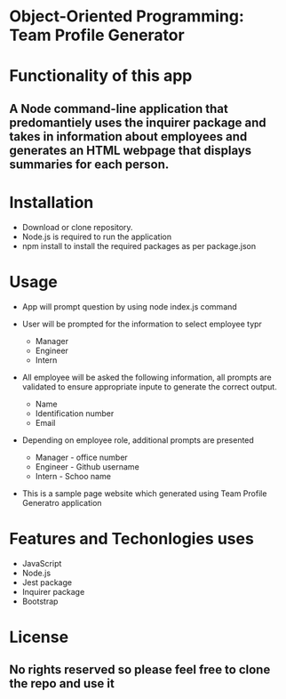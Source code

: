 
# Object-Oriented Programming: Team Profile Generator

# Functionality of this app 
## A Node command-line application that predomantiely uses the inquirer package and takes in information about employees and generates an HTML webpage that displays summaries for each person.

# Installation

* Download or clone repository.
* Node.js is required to run the application
* npm install to install the required packages as per package.json 

# Usage

* App will prompt question by using node index.js command
* User will be prompted for the information to select employee typr
    * Manager
    * Engineer
    * Intern
* All employee will be asked the following information, all prompts are validated to ensure appropriate inpute to generate the correct output.
    * Name
    * Identification number
    * Email 
* Depending on employee role, additional prompts are presented
    * Manager - office number
    * Engineer - Github username
    * Intern - Schoo name

* This is a sample page website which generated using Team Profile Generatro application

# Features and Techonlogies uses
* JavaScript
* Node.js
* Jest package
* Inquirer package
* Bootstrap

# License
## No rights reserved so please feel free to clone the repo and use it 
